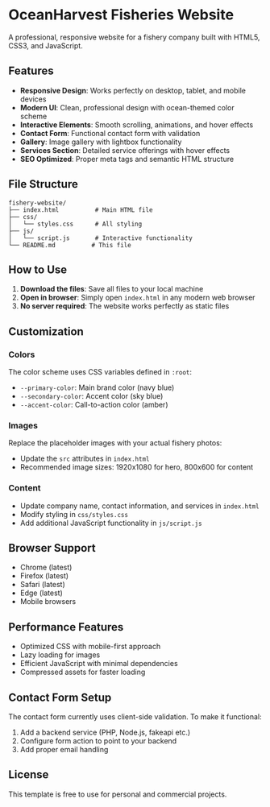 # OceanHarvest Fisheries Website

A professional, responsive website for a fishery company built with HTML5, CSS3, and JavaScript.

## Features

- **Responsive Design**: Works perfectly on desktop, tablet, and mobile devices
- **Modern UI**: Clean, professional design with ocean-themed color scheme
- **Interactive Elements**: Smooth scrolling, animations, and hover effects
- **Contact Form**: Functional contact form with validation
- **Gallery**: Image gallery with lightbox functionality
- **Services Section**: Detailed service offerings with hover effects
- **SEO Optimized**: Proper meta tags and semantic HTML structure

## File Structure

```
fishery-website/
├── index.html          # Main HTML file
├── css/
│   └── styles.css      # All styling
├── js/
│   └── script.js       # Interactive functionality
└── README.md          # This file
```

## How to Use

1. **Download the files**: Save all files to your local machine
2. **Open in browser**: Simply open `index.html` in any modern web browser
3. **No server required**: The website works perfectly as static files

## Customization

### Colors
The color scheme uses CSS variables defined in `:root`:
- `--primary-color`: Main brand color (navy blue)
- `--secondary-color`: Accent color (sky blue)
- `--accent-color`: Call-to-action color (amber)

### Images
Replace the placeholder images with your actual fishery photos:
- Update the `src` attributes in `index.html`
- Recommended image sizes: 1920x1080 for hero, 800x600 for content

### Content
- Update company name, contact information, and services in `index.html`
- Modify styling in `css/styles.css`
- Add additional JavaScript functionality in `js/script.js`

## Browser Support

- Chrome (latest)
- Firefox (latest)
- Safari (latest)
- Edge (latest)
- Mobile browsers

## Performance Features

- Optimized CSS with mobile-first approach
- Lazy loading for images
- Efficient JavaScript with minimal dependencies
- Compressed assets for faster loading

## Contact Form Setup

The contact form currently uses client-side validation. To make it functional:
1. Add a backend service (PHP, Node.js, fakeapi etc.)
2. Configure form action to point to your backend
3. Add proper email handling

## License

This template is free to use for personal and commercial projects.
